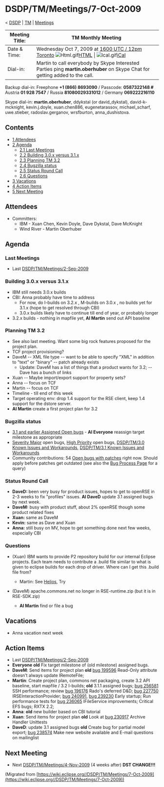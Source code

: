 

DSDP/TM/Meetings/7-Oct-2009
===========================

< [DSDP](./DSDP "DSDP")‎ | [TM](./DSDP/TM "DSDP/TM")‎ | [Meetings](./DSDP/TM/Meetings "DSDP/TM/Meetings")

| Meeting Title: | **TM Monthly Meeting** |
| --- | --- |
| Date & Time: | Wednesday Oct 7, 2009 at [1600 UTC / 12pm Toronto](http://www.timeanddate.com/worldclock/fixedtime.html?month=10&day=7&year=2009&hour=16&min=00&sec=0&p1=0)   ![Html.gif](https://raw.githubusercontent.com/wiki/eclipse-datatools/.github/images/Html.gif)[HTML](http://www.google.com/calendar/embed?src=vn70im36r00qeusu8nme50cils@group.calendar.google.com&ctz=Canada/Toronto) \| ![Ical.gif](https://raw.githubusercontent.com/wiki/eclipse-datatools/.github/images/Ical.gif)[iCal](http://www.google.com/calendar/ical/vn70im36r00qeusu8nme50cils@group.calendar.google.com/public/basic.ics) |
| Dial-in: | Martin to call everybody by Skype   Interested Parties ping **martin.oberhuber** on Skype Chat for getting added to the call. |

Backup dial-in: Freephone **+1 (866) 8693090** / Passcode: **0587322148 #**  
Austria **01 928 7547** / Russia **81080029331012** / Germany **069222216110**

Skype dial-in: **martin.oberhuber**, ddykstal (or david\_dykstal), david-k-mcknight, kevin.j.doyle, xuan.chen886, eugenetarassov, michael\_scharf, uwe.stieber, radoslav.gerganov, wrsfburton, anna_dushistova.  

Contents
--------

*   [1 Attendees](#Attendees)
*   [2 Agenda](#Agenda)
    *   [2.1 Last Meetings](#Last-Meetings)
    *   [2.2 Building 3.0.x versus 3.1.x](#Building-3.0.x-versus-3.1.x)
    *   [2.3 Planning TM 3.2](#Planning-TM-3.2)
    *   [2.4 Bugzilla status](#Bugzilla-status)
    *   [2.5 Status Round Call](#Status-Round-Call)
    *   [2.6 Questions](#Questions)
*   [3 Vacations](#Vacations)
*   [4 Action Items](#Action-Items)
*   [5 Next Meeting](#Next-Meeting)

Attendees
---------

*   Committers:
    *   IBM - Xuan Chen, Kevin Doyle, Dave Dykstal, Dave McKnight
    *   Wind River - Martin Oberhuber

  

Agenda
------

### Last Meetings

*   Last [DSDP/TM/Meetings/2-Sep-2009](./DSDP/TM/Meetings/2-Sep-2009 "DSDP/TM/Meetings/2-Sep-2009")

### Building 3.0.x versus 3.1.x

*   IBM still needs 3.0.x builds
*   CBI: Anna probably have time to address
    *   For now, do I-builds on 3.2.x , M-builds on 3.0.x , no builds yet for 3.1.x (hope to get resolved through CBI)
    *   3.0.x builds likely have to continue till end of year, or probably longer
*   3.2.x builds - nothing in mapfile yet, **AI Martin** send out API baseline

### Planning TM 3.2

*   See also last meeting. Want some big rock features proposed for the project plan.
*   TCF project provisioning?
*   DaveM -- XML file type -- want to be able to specify "XML" in addition to "text" or "binary" -- patch already exists
    *   Update: DaveM has a list of things that a product wants for 3.2; -- Dave has a bunch of links
*   Xuan -- Maybe import/export support for property sets?
*   Anna -- focus on TCF
*   Martin -- focus on TCF
*   Timeline - till end of this week
*   Target operating env: drop 1.4 support for the RSE client, keep 1.4 support for the dstore server.
*   **AI Martin** create a first project plan for 3.2

### Bugzilla status

*   [3.1 and earlier Assigned Open bugs](https://bugs.eclipse.org/bugs/buglist.cgi?query_format=advanced&product=Target+Management&target_milestone=3.0&target_milestone=3.0.1&target_milestone=3.0.2&target_milestone=3.1+M2&target_milestone=3.1+M3&target_milestone=3.1+M4&target_milestone=3.1+M5&target_milestone=3.1+M6&target_milestone=3.1+M7&target_milestone=3.1+RC1&target_milestone=3.1+RC2&target_milestone=3.1+RC3&target_milestone=3.1+RC4&target_milestone=3.1&bug_status=UNCONFIRMED&bug_status=NEW&bug_status=ASSIGNED&bug_status=REOPENED&cmdtype=doit) \- **AI Everyone** reassign target milestone as appropriate
*   [Severity Major](https://bugs.eclipse.org/bugs/buglist.cgi?query_format=advanced&classification=DSDP&product=Target+Management&bug_status=UNCONFIRMED&bug_status=NEW&bug_status=ASSIGNED&bug_status=REOPENED&bug_severity=blocker&bug_severity=critical&bug_severity=major&cmdtype=doit) open bugs, [High Priority](https://bugs.eclipse.org/bugs/buglist.cgi?query_format=advanced&classification=DSDP&product=Target+Management&bug_status=UNCONFIRMED&bug_status=NEW&bug_status=ASSIGNED&bug_status=REOPENED&cmdtype=doit&field0-0-0=priority&type0-0-0=regexp&value0-0-0=P%5B12%5D&field0-0-1=bug_severity&type0-0-1=regexp&value0-0-1=blocker%7Ccritical%7Cmajor) open bugs, [DSDP/TM/3.0 Known Issues and Workarounds](./DSDP/TM/3.0_Known_Issues_and_Workarounds "DSDP/TM/3.0 Known Issues and Workarounds"), [DSDP/TM/3.1 Known Issues and Workarounds](./DSDP/TM/3.1_Known_Issues_and_Workarounds "DSDP/TM/3.1 Known Issues and Workarounds")
*   Community contributions: 54 [Open bugs with patches](https://bugs.eclipse.org/bugs/buglist.cgi?query_format=advanced&classification=DSDP&product=Target+Management&bug_status=UNCONFIRMED&bug_status=NEW&bug_status=ASSIGNED&bug_status=REOPENED&cmdtype=doit&field0-0-0=attachments.ispatch&type0-0-0=equals&value0-0-0=1) right now. Should apply before patches get outdated (see also the [Bug Process Page](https://www.eclipse.org/dsdp/tm/development/bug_process.php) for a query)

  

### Status Round Call

*   **DaveD:** been very busy for product issues, hopes to get to openRSE in 2-3 weeks to fix "profiles" issues. **AI DaveD** update 3.1 assigned bugs by next week.
*   **DaveM:** busy with product stuff, about 2% openRSE though some product related fixes
*   **Xuan:** same as DaveM
*   **Kevin:** same as Dave and Xuan
*   **Anna:** still busy on MV, hope to get something done next few weeks, especially CBI

  

  

### Questions

*   (Xuan) IBM wants to provide P2 repository build for our internal Eclipse projects. Each team needs to contribute a .build file similar to what is given to eclipse builds for each drop of driver. Where can I get this .build file from?
    *   Martin: See [Helios](./Helios "Helios"), Try

*   (DaveM) apache.commons.net no longer in RSE-runtime.zip (but it is in RSE-SDK.zip)
    *   **AI Martin** find or file a bug

  

Vacations
---------

*   Anna vacation next week

  

Action Items
------------

*   Last [DSDP/TM/Meetings/2-Sep-2009](./DSDP/TM/Meetings/2-Sep-2009 "DSDP/TM/Meetings/2-Sep-2009")
*   **Everyone** **old** Fix target milestone of (old milestone) assigned bugs.
*   **DaveM**: Send items for project plan **old** [bug 199596](https://bugs.eclipse.org/bugs/show_bug.cgi?id=199596) Read-Only attribute doesn't always update IRemoteFile;
*   **Martin**: Create project plan, commons net packaging, create 3.2 API baseline, start mapfile / 3.2 I-builds; **old** 3.1.1 assigned bugs; [bug 256581](https://bugs.eclipse.org/bugs/show_bug.cgi?id=256581) SSH performance; review [bug 196176](https://bugs.eclipse.org/bugs/show_bug.cgi?id=196176) Rado's deferred D&D; [bug 227750](https://bugs.eclipse.org/bugs/show_bug.cgi?id=227750) IRSEInteractionProvider; [bug 240991](https://bugs.eclipse.org/bugs/show_bug.cgi?id=240991), [bug 239230](https://bugs.eclipse.org/bugs/show_bug.cgi?id=239230) Early startup; Run performance tests for [bug 236065](https://bugs.eclipse.org/bugs/show_bug.cgi?id=236065) IFileService improvements; Critical EFS bugs; RXTX 2.2;
*   **Anna**: **old** new builder based on CBI tutorial
*   **Xuan**: Send items for project plan **old** Look at [bug 230917](https://bugs.eclipse.org/bugs/show_bug.cgi?id=230917) Archive Handler Unittests
*   **DaveD**: update 3.1 assigned bugs **old** Create bug for partial model export; [bug 238574](https://bugs.eclipse.org/bugs/show_bug.cgi?id=238574) Make new website available and E-mail questions on mailinglist

Next Meeting
------------

*   Next [DSDP/TM/Meetings/4-Nov-2009](./DSDP/TM/Meetings/4-Nov-2009 "DSDP/TM/Meetings/4-Nov-2009") (4 weeks after) **DST CHANGE!!!**


(Migrated from [https://wiki.eclipse.org//DSDP/TM/Meetings/7-Oct-2009](https://wiki.eclipse.org//DSDP/TM/Meetings/7-Oct-2009))